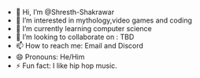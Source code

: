 - 👋 Hi, I’m @Shresth-Shakrawar
- 👀 I’m interested in mythology,video games and coding
- 🌱 I’m currently learning computer science
- 💞️ I’m looking to collaborate on : TBD
- 📫 How to reach me: Email and Discord
- 😄 Pronouns: He/Him
- ⚡ Fun fact: I like hip hop music.

<!---
Shresth-Shakrawar/Shresth-Shakrawar is a ✨ special ✨ repository because its `README.md` (this file) appears on your GitHub profile.
You can click the Preview link to take a look at your changes.
--->
